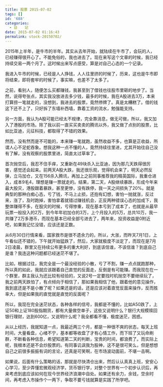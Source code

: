 ```yaml
---
title: 股票 2015-07-02
tags: []
id: '688'
categories:
  - 日　　记
date: 2015-07-02 01:16:43
permalink: stock-20150702/
---
```


2015年上半年，是牛市的半年。其实从去年开始，就陆续在牛市了，会玩的人，已经赚得很开心了。不能免俗的，我也进去了。现在来写这个文章的时候，我已经持续交易一两个月了。这时候出来写点感受，算是对自己心态的一个记录。
<!-- more -->
我进入牛市的时候，已经是人人挣钱，人人往里挤的时候了，历来，这也是牛市即将结束，即将套牢的时候了，事实嘛，也差不了太多了。

之前，看别人，随便怎么买都赚钱，我甚至到了借钱也往股市里砸的地步了。当然，说得夸张点，其实我没放进去多少钱，最多的时候，我在A股进去3万，本来打算捞一笔就走的，没想到，我进去的股票，竟然停牌了。真是太糟糕了。借的钱这下还不上了，只好拆了东墙补西墙，靠着工资的流水，勉强能支持。

另一方面，我认为A股可能已经太不规律，完全靠消息，做无可做，所以，我又加入了港股的市场。除了我以前一直买买卖卖的腾讯以外，我又做了点别的股票，比如比亚迪，元征科技，都取得了不错的效果。

然而，没有然而是不可能的，本来赚一笔就跑，虽然收益不多，也算是正收益，所谓人心不足蛇吞象。想我这种一点不懂的人，竟然持续往里进，尤其开始往自己没有了解，没有观察的股票里进，简直太过草率了。

首次抛空后，我忍不住手痒，又重新在49块杀入比亚迪，因为那几天跌得很厉害，感觉还会起来。前两天A股大跌，我还很乐观，觉得机会来了，明天必然反弹，立马加仓，又在156杀入腾讯，再加上之前同事推荐我的精英国际，我重仓进入，成本9毛4，理想是赚一票就走的。结果，第二天，A股继续暴跌，形成今年来最大股灾，港股跟着暴跌，甚至更惨，没有跌停，我一天之间损失了20%。就是典型的那种白痴心态，亏了钱，不马上止损，还抱有幻想，害怕一抛就涨，反过来，涨了，及时跑掉，害怕拿着就错过赚钱机会，正反两种错误心态的加成下，我整体赚得不多，在股灾的时候，亏得惨重，现在基本亏到了成本了，也就是从最早玩票一般投入的2万，到今年年初加仓的3万，上个月投入的5万，总共10万，我一共赚了2万多港币，而现在基本已经全部亏进去了，两年来，投资收益是0附近吧，如果我记忆没错，应该还是正数。

从6月30日行情来看，国家救市是很不遗余力的，所以，大涨，而昨天7月1日，上午看似还不错的，下午就开始猛跌了，然后，大家就极度不淡定了，而现在是7月2日凌晨，群里又在持续公布更多的重大利好，到底该信谁，不该信谁？到底自己是谁？我连这种问题都已经迷茫不堪了。

比如，根据过往，我完全是一个最没经验的小散，亏了不割，赚一点点就跑那种，所以真的如此，我就应该跟着自己直觉的反面走，反倒是有可能赚。而我现在在一个群里，群主我认为还比较有经验的，又说2号一定要找时机抛空不要继续玩了，我之前两天跌怕了，有点倾向于相信了，那如果我相信了他，跟着他的意见操作，我到底还是不是小散了呢？如果还是的话，还是应该对着直觉反面来操作，反而胜率大，但是如果我的直觉就是直觉的反面呢？

所以，我现在完全迷茫状态，各种各样的信号，我都是不懂的，比如A50跌了，上证50和上证180股指期货，都有大量做空单子，这些又说明什么？银行大规模赎回银行理财，达到600亿，又说明什么呢？我全都看不懂，极度迷茫，困惑。

从以上经历，我就知道一点，我最近两三个月，都是一种很不爽的状态，每天上班时间，大量看盘，心绪不宁，基本都等收盘了才有心情工作，而下班了又玩命刷群，不断看各种信息，希望知道第二天的判断，宝贵的时间，都浪费了。而实际上呢，我根本还是不会炒股票的。有同事讥讽我为股神，这不是很可笑么，但是想想自己之前很多振振有词的言论，还真是可笑啊，在市场波动面前，不堪一击啊。

如果说，后面有什么策略的话，那就是尽快清仓出来，然后认认真真上班，安安心心学习，至少弄懂宏微观经济学，货币银行学，对整个世界有一个初步认识后，再来考虑到底应该如何在现今世界经济浪潮中自处。如果还有余力，余钱，空余时间，再考虑入市操作个一两下，争取不要亏钱就算是实践了所学吧。